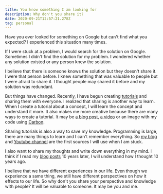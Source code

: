 ```yaml
---
title: You know something I am looking for
description: Why don't you share it?
date: 2020-09-21T12:57:21.278Z
tag: personal
---
```

Have you ever looked for something on Google but can't find what you expected? I experienced this situation many times. 

If I were stuck at a problem, I would search for the solution on Google. Sometimes I didn't find the solution for my problem. I wondered whether any solution existed or any person knew the solution. 

I believe that there is someone knows the solution but they doesn't share it. I were that person before. I knew something that was valuable to people but I were afraid to share it. I thought people may shared it before and my solution was redundant. 

But things have changed. Recently, I have begun creating [tutorials](https://www.youtube.com/channel/UCXykqt3V2-9bYXKWZRcH0rA) and sharing them with everyone. I realized that sharing is another way to learn. When I create a tutorial about a concept, I will learn the concept and understand it more. It also makes me more creative because there are many ways to create a tutorial. It may be [a blog post](https://phongduong.dev/blog), [a video](https://www.youtube.com/channel/UCXykqt3V2-9bYXKWZRcH0rA) or an image with my code using [Carbon](https://carbon.now.sh/).

Sharing tutorials is also a way to save my knowledge. Programming is large, there are many things to learn and I can't remember everything. So [my blog](https://phongduong.dev/blog) and [Youtube channel](https://www.youtube.com/channel/UCXykqt3V2-9bYXKWZRcH0rA) are the first sources I will use when I am stuck. 

I also want to share my thoughts and write down everything in my mind. I think if I read my [blog posts](https://phongduong.dev/blog) 10 years later, I will understand how I thought 10 years ago.

I believe that we have different experiences in our life. Even though we experience a same thing, we still have different perspectives on how it effects to our life. So why don't you share your perspective and knowledge with people? It will be valuable to someone. It may be you and me.